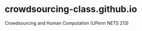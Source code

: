 crowdsourcing-class.github.io
=============================

Crowdsourcing and Human Computation (UPenn NETS 213)
